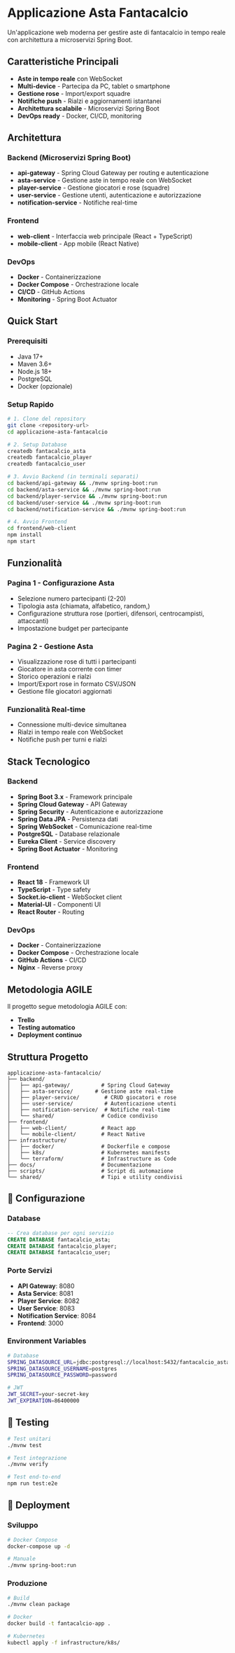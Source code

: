 # Applicazione Asta Fantacalcio

Un'applicazione web moderna per gestire aste di fantacalcio in tempo reale con architettura a microservizi Spring Boot.

## Caratteristiche Principali

- **Aste in tempo reale** con WebSocket
- **Multi-device** - Partecipa da PC, tablet o smartphone
- **Gestione rose** - Import/export squadre
- **Notifiche push** - Rialzi e aggiornamenti istantanei
- **Architettura scalabile** - Microservizi Spring Boot
- **DevOps ready** - Docker, CI/CD, monitoring

## Architettura

### Backend (Microservizi Spring Boot)
- **api-gateway** - Spring Cloud Gateway per routing e autenticazione
- **asta-service** - Gestione aste in tempo reale con WebSocket
- **player-service** - Gestione giocatori e rose (squadre)
- **user-service** - Gestione utenti, autenticazione e autorizzazione
- **notification-service** - Notifiche real-time

### Frontend
- **web-client** - Interfaccia web principale (React + TypeScript)
- **mobile-client** - App mobile (React Native)

### DevOps
- **Docker** - Containerizzazione
- **Docker Compose** - Orchestrazione locale
- **CI/CD** - GitHub Actions
- **Monitoring** - Spring Boot Actuator

## Quick Start

### Prerequisiti
- Java 17+
- Maven 3.6+
- Node.js 18+
- PostgreSQL
- Docker (opzionale)

### Setup Rapido

```bash
# 1. Clone del repository
git clone <repository-url>
cd applicazione-asta-fantacalcio

# 2. Setup Database
createdb fantacalcio_asta
createdb fantacalcio_player
createdb fantacalcio_user

# 3. Avvio Backend (in terminali separati)
cd backend/api-gateway && ./mvnw spring-boot:run
cd backend/asta-service && ./mvnw spring-boot:run
cd backend/player-service && ./mvnw spring-boot:run
cd backend/user-service && ./mvnw spring-boot:run
cd backend/notification-service && ./mvnw spring-boot:run

# 4. Avvio Frontend
cd frontend/web-client
npm install
npm start
```

## Funzionalità

### Pagina 1 - Configurazione Asta
- Selezione numero partecipanti (2-20)
- Tipologia asta (chiamata, alfabetico, random,)
- Configurazione struttura rose (portieri, difensori, centrocampisti, attaccanti)
- Impostazione budget per partecipante

### Pagina 2 - Gestione Asta
- Visualizzazione rose di tutti i partecipanti
- Giocatore in asta corrente con timer
- Storico operazioni e rialzi
- Import/Export rose in formato CSV/JSON
- Gestione file giocatori aggiornati

### Funzionalità Real-time
- Connessione multi-device simultanea
- Rialzi in tempo reale con WebSocket
- Notifiche push per turni e rialzi

## Stack Tecnologico

### Backend
- **Spring Boot 3.x** - Framework principale
- **Spring Cloud Gateway** - API Gateway
- **Spring Security** - Autenticazione e autorizzazione
- **Spring Data JPA** - Persistenza dati
- **Spring WebSocket** - Comunicazione real-time
- **PostgreSQL** - Database relazionale
- **Eureka Client** - Service discovery
- **Spring Boot Actuator** - Monitoring

### Frontend
- **React 18** - Framework UI
- **TypeScript** - Type safety
- **Socket.io-client** - WebSocket client
- **Material-UI** - Componenti UI
- **React Router** - Routing

### DevOps
- **Docker** - Containerizzazione
- **Docker Compose** - Orchestrazione locale
- **GitHub Actions** - CI/CD
- **Nginx** - Reverse proxy

## Metodologia AGILE

Il progetto segue metodologia AGILE con:
- **Trello**
- **Testing automatico**
- **Deployment continuo**

## Struttura Progetto

```
applicazione-asta-fantacalcio/
├── backend/
│   ├── api-gateway/          # Spring Cloud Gateway
│   ├── asta-service/       # Gestione aste real-time
│   ├── player-service/        # CRUD giocatori e rose
│   ├── user-service/          # Autenticazione utenti
│   ├── notification-service/  # Notifiche real-time
│   └── shared/               # Codice condiviso
├── frontend/
│   ├── web-client/           # React app
│   └── mobile-client/        # React Native
├── infrastructure/
│   ├── docker/               # Dockerfile e compose
│   ├── k8s/                  # Kubernetes manifests
│   └── terraform/            # Infrastructure as Code
├── docs/                     # Documentazione
├── scripts/                  # Script di automazione
└── shared/                   # Tipi e utility condivisi
```

## 🔧 Configurazione

### Database
```sql
-- Crea database per ogni servizio
CREATE DATABASE fantacalcio_asta;
CREATE DATABASE fantacalcio_player;
CREATE DATABASE fantacalcio_user;
```

### Porte Servizi
- **API Gateway**: 8080
- **Asta Service**: 8081
- **Player Service**: 8082
- **User Service**: 8083
- **Notification Service**: 8084
- **Frontend**: 3000

### Environment Variables
```bash
# Database
SPRING_DATASOURCE_URL=jdbc:postgresql://localhost:5432/fantacalcio_asta
SPRING_DATASOURCE_USERNAME=postgres
SPRING_DATASOURCE_PASSWORD=password

# JWT
JWT_SECRET=your-secret-key
JWT_EXPIRATION=86400000
```

## 🧪 Testing

```bash
# Test unitari
./mvnw test

# Test integrazione
./mvnw verify

# Test end-to-end
npm run test:e2e
```

## 🚀 Deployment

### Sviluppo
```bash
# Docker Compose
docker-compose up -d

# Manuale
./mvnw spring-boot:run
```

### Produzione
```bash
# Build
./mvnw clean package

# Docker
docker build -t fantacalcio-app .

# Kubernetes
kubectl apply -f infrastructure/k8s/
```